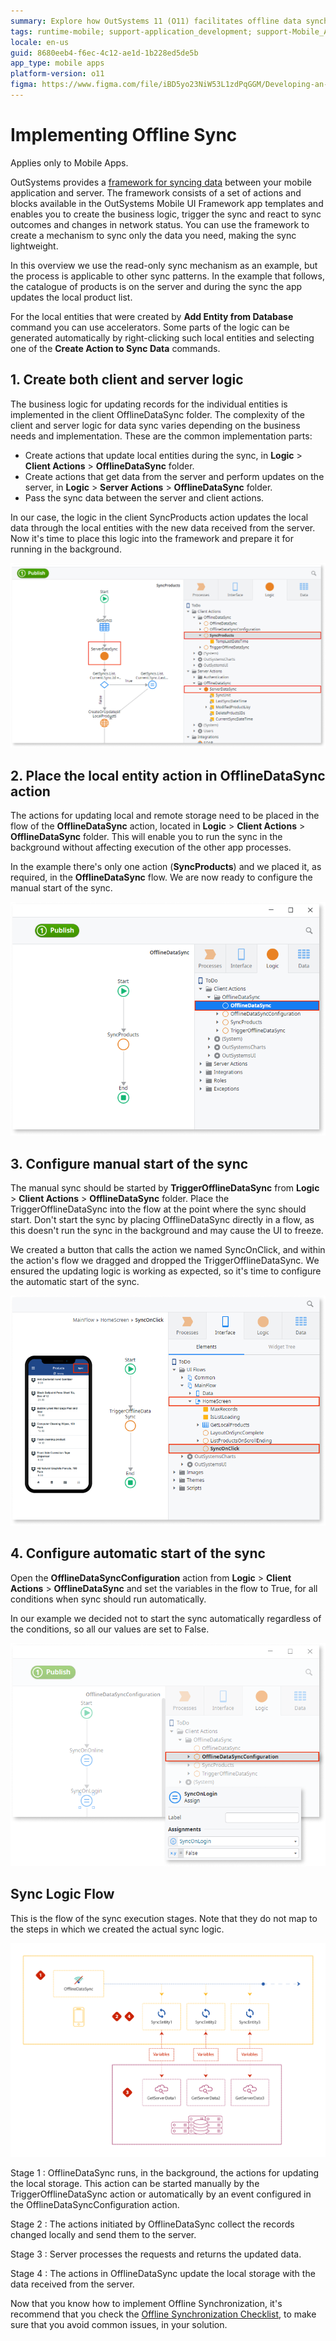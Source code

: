 ```yaml
---
summary: Explore how OutSystems 11 (O11) facilitates offline data synchronization in mobile apps using a structured framework.
tags: runtime-mobile; support-application_development; support-Mobile_Apps
locale: en-us
guid: 8680eeb4-f6ec-4c12-ae1d-1b228ed5de5b
app_type: mobile apps
platform-version: o11
figma: https://www.figma.com/file/iBD5yo23NiW53L1zdPqGGM/Developing-an-Application?type=design&node-id=174%3A37&mode=design&t=GF97AOUqsRf9tsAh-1
---
```


# Implementing Offline Sync

<div class="info" markdown="1">

Applies only to Mobile Apps.

</div>

OutSystems provides a [framework for syncing data](<sync-reference.md>) between your mobile application and server. The framework consists of a set of actions and blocks available in the OutSystems Mobile UI Framework app templates and enables you to create the business logic, trigger the sync and react to sync outcomes and changes in network status. You can use the framework to create a mechanism to sync only the data you need, making the sync lightweight.

In this overview we use the read-only sync mechanism as an example, but the process is applicable to other sync patterns. In the example that follows, the catalogue of products is on the server and during the sync the app updates the local product list.

For the local entities that were created by **Add Entity from Database** command you can use accelerators. Some parts of the logic can be generated automatically by right-clicking such local entities and selecting one of the **Create Action to Sync Data** commands.


## 1. Create both client and server logic

The business logic for updating records for the individual entities is implemented in the client OfflineDataSync folder. The complexity of the client and server logic for data sync varies depending on the business needs and implementation. These are the common implementation parts:

* Create actions that update local entities during the sync, in **Logic** > **Client Actions** > **OfflineDataSync** folder.
* Create actions that get data from the server and perform updates on the server, in **Logic** > **Server Actions** > **OfflineDataSync** folder.
* Pass the sync data between the server and client actions.

In our case, the logic in the client SyncProducts action updates the local data through the local entities with the new data received from the server. Now it's time to place this logic into the framework and prepare it for running in the background.

![Diagram showing the creation of client and server logic for data synchronization in a mobile app](images/step-1-offline.png "Client and Server Logic Creation")

## 2. Place the local entity action in OfflineDataSync action

The actions for updating local and remote storage need to be placed in the flow of the **OfflineDataSync** action, located in **Logic** > **Client Actions** > **OfflineDataSync** folder. This will enable you to run the sync in the background without affecting execution of the other app processes.

In the example there's only one action (**SyncProducts**) and we placed it, as required, in the **OfflineDataSync** flow. We are now ready to configure the manual start of the sync.

![Flowchart demonstrating the placement of the local entity action within the OfflineDataSync action](images/step-2-offline.png "Local Entity Action Placement")


## 3. Configure manual start of the sync

The manual sync should be started by **TriggerOfflineDataSync** from **Logic** > **Client Actions** > **OfflineDataSync** folder. Place the TriggerOfflineDataSync into the flow at the point where the sync should start. Don't start the sync by placing OfflineDataSync directly in a flow, as this doesn't run the sync in the background and may cause the UI to freeze.

We created a button that calls the action we named SyncOnClick, and within the action's flow we dragged and dropped the TriggerOfflineDataSync. We ensured the updating logic is working as expected, so it's time to configure the automatic start of the sync.

![Screenshot of the process to configure manual start of data synchronization in a mobile app](images/step-3-offline.png "Manual Sync Configuration")

## 4. Configure automatic start of the sync

Open the **OfflineDataSyncConfiguration** action from **Logic** > **Client Actions** > **OfflineDataSync** and set the variables in the flow to True, for all conditions when sync should run automatically.

In our example we decided not to start the sync automatically regardless of the conditions, so all our values are set to False.

![Interface showing the configuration settings for automatic start of data synchronization](images/step-4-offline.png "Automatic Sync Configuration")


## Sync Logic Flow

This is the flow of the sync execution stages. Note that they do not map to the steps in which we created the actual sync logic.

![Illustration of the stages involved in the execution flow of data synchronization logic](images/sync-stages.png "Sync Logic Execution Flow")

Stage 1
:   OfflineDataSync runs, in the background, the actions for updating the local storage. This action can be started manually by the TriggerOfflineDataSync action or automatically by an event configured in the OfflineDataSyncConfiguration action. 

Stage 2
:   The actions initiated by OfflineDataSync collect the records changed locally and send them to the server.

Stage 3
:   Server processes the requests and returns the updated data. 

Stage 4
:   The actions in OfflineDataSync update the local storage with the data received from the server.

<div class="info" markdown="1">

Now that you know how to implement Offline Synchronization, it's recommend that you check the [Offline Synchronization Checklist](<sync-checklist.md>), to make sure that you avoid common issues, in your solution.

</div>
